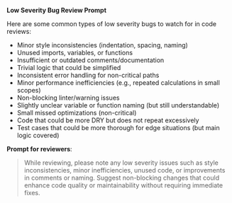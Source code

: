 
**Low Severity Bug Review Prompt**

Here are some common types of low severity bugs to watch for in code reviews:

- Minor style inconsistencies (indentation, spacing, naming)
- Unused imports, variables, or functions
- Insufficient or outdated comments/documentation
- Trivial logic that could be simplified
- Inconsistent error handling for non-critical paths
- Minor performance inefficiencies (e.g., repeated calculations in small scopes)
- Non-blocking linter/warning issues
- Slightly unclear variable or function naming (but still understandable)
- Small missed optimizations (non-critical)
- Code that could be more DRY but does not repeat excessively
- Test cases that could be more thorough for edge situations (but main logic covered)

**Prompt for reviewers**:
> While reviewing, please note any low severity issues such as style inconsistencies, minor inefficiencies, unused code, or improvements in comments or naming. Suggest non-blocking changes that could enhance code quality or maintainability without requiring immediate fixes.

